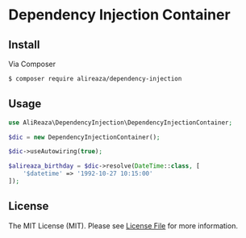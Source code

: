 # Dependency Injection Container


## Install

Via Composer
```bash
$ composer require alireaza/dependency-injection
```


## Usage

```php
use AliReaza\DependencyInjection\DependencyInjectionContainer;

$dic = new DependencyInjectionContainer();

$dic->useAutowiring(true);

$alireaza_birthday = $dic->resolve(DateTime::class, [
    '$datetime' => '1992-10-27 10:15:00'
]);
```


## License

The MIT License (MIT). Please see [License File](LICENSE) for more information.